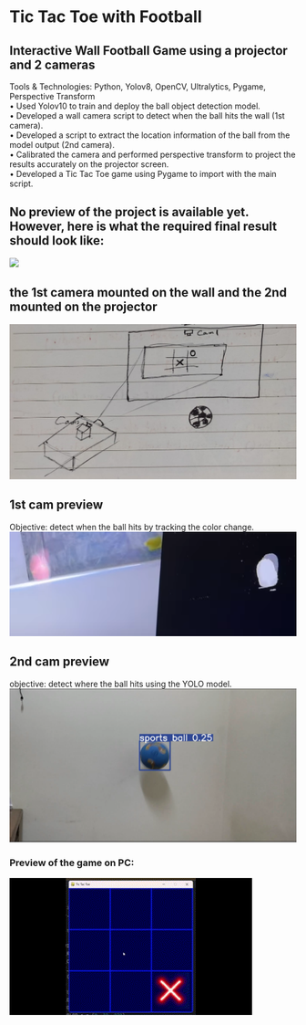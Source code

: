 # Tic Tac Toe with Football 
## Interactive Wall Football Game using a projector and 2 cameras
Tools & Technologies: Python, Yolov8, OpenCV, Ultralytics, Pygame, Perspective Transform  
•	Used Yolov10 to train and deploy the ball object detection model.  
•	Developed a wall camera script to detect when the ball hits the wall (1st camera).  
•	Developed a script to extract the location information of the ball from the model output (2nd camera).  
•	Calibrated the camera and performed perspective transform to project the results accurately on the projector screen.  
•	Developed a Tic Tac Toe game using Pygame to import with the main script.  

## No preview of the project is available yet. However, here is what the required final result should look like:
![](game.gif)

## the 1st camera mounted on the wall and the 2nd mounted on the projector  
![](IsometricView.jpg)

## 1st cam preview
Objective: detect when the ball hits by tracking the color change.  
![](cam1.png)

## 2nd cam preview  
objective: detect where the ball hits using the YOLO model.
![](cam2.png)

### Preview of the game on PC:
![](xo.gif)
